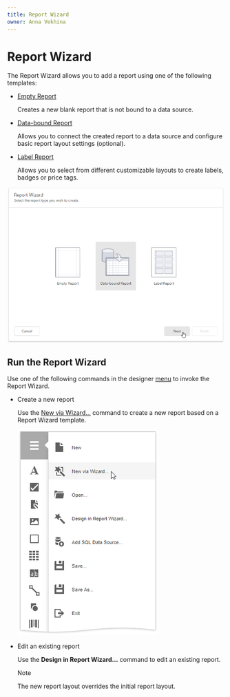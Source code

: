 ```yaml
---
title: Report Wizard
owner: Anna Vekhina
---
```

# Report Wizard

The Report Wizard allows you to add a report using one of the following templates:

* [Empty Report](report-wizard\empty-report.md)
	
	Creates a new blank report that is not bound to a data source.
* [Data-bound Report](report-wizard\data-bound-report.md)
	
	Allows you to connect the created report to a data source and configure basic report layout settings (optional).
* [Label Report](report-wizard\label-report.md)
	
	Allows you to select from different customizable layouts to create labels, badges or price tags.

![](../../../images/eurd-web-report-wizard.png)

## Run the Report Wizard

Use one of the following commands in the designer [menu](report-designer-tools/menu.md) to invoke the Report Wizard.

- Create a new report

    Use the [New via Wizard...](../add-new-reports.md) command to create a new report based on a Report Wizard template.

    ![](../../../images/eurd-web-add-new-report-via-wizard.png)

- Edit an existing report

    Use the **Design in Report Wizard...** command to edit an existing report.

    > [!Note]
    > The new report layout overrides the initial report layout.


